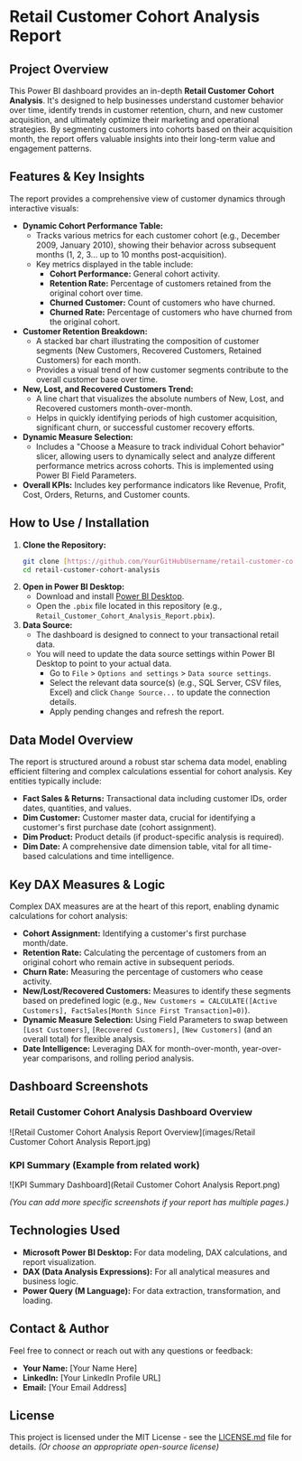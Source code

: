 # Retail Customer Cohort Analysis Report

## Project Overview

This Power BI dashboard provides an in-depth **Retail Customer Cohort Analysis**. It's designed to help businesses understand customer behavior over time, identify trends in customer retention, churn, and new customer acquisition, and ultimately optimize their marketing and operational strategies. By segmenting customers into cohorts based on their acquisition month, the report offers valuable insights into their long-term value and engagement patterns.

## Features & Key Insights

The report provides a comprehensive view of customer dynamics through interactive visuals:

* **Dynamic Cohort Performance Table:**
    * Tracks various metrics for each customer cohort (e.g., December 2009, January 2010), showing their behavior across subsequent months (1, 2, 3... up to 10 months post-acquisition).
    * Key metrics displayed in the table include:
        * **Cohort Performance:** General cohort activity.
        * **Retention Rate:** Percentage of customers retained from the original cohort over time.
        * **Churned Customer:** Count of customers who have churned.
        * **Churned Rate:** Percentage of customers who have churned from the original cohort.
* **Customer Retention Breakdown:**
    * A stacked bar chart illustrating the composition of customer segments (New Customers, Recovered Customers, Retained Customers) for each month.
    * Provides a visual trend of how customer segments contribute to the overall customer base over time.
* **New, Lost, and Recovered Customers Trend:**
    * A line chart that visualizes the absolute numbers of New, Lost, and Recovered customers month-over-month.
    * Helps in quickly identifying periods of high customer acquisition, significant churn, or successful customer recovery efforts.
* **Dynamic Measure Selection:**
    * Includes a "Choose a Measure to track individual Cohort behavior" slicer, allowing users to dynamically select and analyze different performance metrics across cohorts. This is implemented using Power BI Field Parameters.
* **Overall KPIs:** Includes key performance indicators like Revenue, Profit, Cost, Orders, Returns, and Customer counts.

## How to Use / Installation

1.  **Clone the Repository:**
    ```bash
    git clone [https://github.com/YourGitHubUsername/retail-customer-cohort-analysis.git](https://github.com/YourGitHubUsername/retail-customer-cohort-analysis.git)
    cd retail-customer-cohort-analysis
    ```
2.  **Open in Power BI Desktop:**
    * Download and install [Power BI Desktop](https://powerbi.microsoft.com/desktop/).
    * Open the `.pbix` file located in this repository (e.g., `Retail_Customer_Cohort_Analysis_Report.pbix`).
3.  **Data Source:**
    * The dashboard is designed to connect to your transactional retail data.
    * You will need to update the data source settings within Power BI Desktop to point to your actual data.
        * Go to `File` > `Options and settings` > `Data source settings`.
        * Select the relevant data source(s) (e.g., SQL Server, CSV files, Excel) and click `Change Source...` to update the connection details.
        * Apply pending changes and refresh the report.

## Data Model Overview

The report is structured around a robust star schema data model, enabling efficient filtering and complex calculations essential for cohort analysis. Key entities typically include:

* **Fact Sales & Returns:** Transactional data including customer IDs, order dates, quantities, and values.
* **Dim Customer:** Customer master data, crucial for identifying a customer's first purchase date (cohort assignment).
* **Dim Product:** Product details (if product-specific analysis is required).
* **Dim Date:** A comprehensive date dimension table, vital for all time-based calculations and time intelligence.

## Key DAX Measures & Logic

Complex DAX measures are at the heart of this report, enabling dynamic calculations for cohort analysis:

* **Cohort Assignment:** Identifying a customer's first purchase month/date.
* **Retention Rate:** Calculating the percentage of customers from an original cohort who remain active in subsequent periods.
* **Churn Rate:** Measuring the percentage of customers who cease activity.
* **New/Lost/Recovered Customers:** Measures to identify these segments based on predefined logic (e.g., `New Customers = CALCULATE([Active Customers], FactSales[Month Since First Transaction]=0)`).
* **Dynamic Measure Selection:** Using Field Parameters to swap between `[Lost Customers]`, `[Recovered Customers]`, `[New Customers]` (and an overall total) for flexible analysis.
* **Date Intelligence:** Leveraging DAX for month-over-month, year-over-year comparisons, and rolling period analysis.

## Dashboard Screenshots

### Retail Customer Cohort Analysis Dashboard Overview
![Retail Customer Cohort Analysis Report Overview](images/Retail Customer Cohort Analysis Report.jpg)

### KPI Summary (Example from related work)
![KPI Summary Dashboard](Retail Customer Cohort Analysis Report.png)

*(You can add more specific screenshots if your report has multiple pages.)*

## Technologies Used

* **Microsoft Power BI Desktop:** For data modeling, DAX calculations, and report visualization.
* **DAX (Data Analysis Expressions):** For all analytical measures and business logic.
* **Power Query (M Language):** For data extraction, transformation, and loading.

## Contact & Author

Feel free to connect or reach out with any questions or feedback:

* **Your Name:** [Your Name Here]
* **LinkedIn:** [Your LinkedIn Profile URL]
* **Email:** [Your Email Address]

## License

This project is licensed under the MIT License - see the [LICENSE.md](LICENSE.md) file for details.
*(Or choose an appropriate open-source license)*
